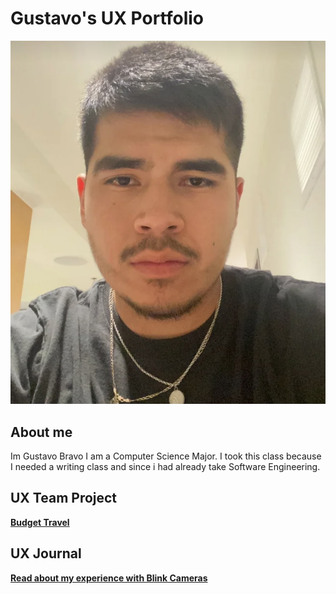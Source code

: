 # Gustavo's UX Portfolio

![A photo of Gustavo, the autor of this portfolio](/assets/IMG_6157.jpeg)
## About me
Im Gustavo Bravo I am a Computer Science Major. I took this class because I needed a writing class and since i had already take Software Engineering.

## UX Team Project

**[Budget Travel](https://chicostate.github.io/UX-BudgetTravel/)**

## UX Journal

**[Read about my experience with Blink Cameras](jO1/README.md)**
